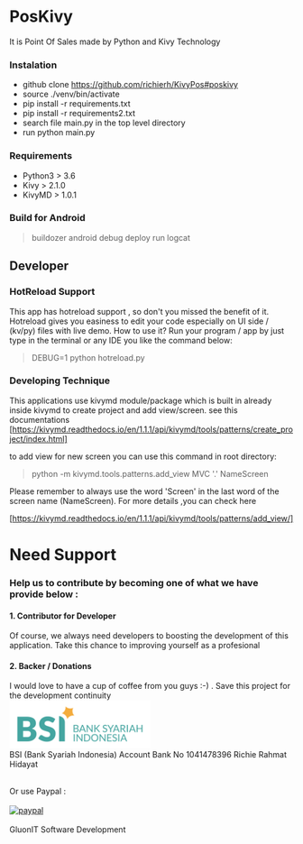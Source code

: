 # PosKivy
It is Point Of Sales made by Python and Kivy Technology


### Instalation
- github clone https://github.com/richierh/KivyPos#poskivy
- source ./venv/bin/activate 
- pip install -r requirements.txt
- pip install -r requirements2.txt
- search file main.py in the top level directory
- run python main.py

### Requirements
- Python3 > 3.6
- Kivy > 2.1.0
- KivyMD > 1.0.1

### Build for Android
> buildozer android debug deploy run logcat

## Developer
### HotReload Support
This app has hotreload support , so don't you missed the benefit of it. Hotreload gives you easiness to edit your code especially on UI side / (kv/py) files with live demo. 
How to use it? Run your program / app by just type in the terminal or any IDE you like the command below: 
> DEBUG=1 python hotreload.py
### Developing Technique
This applications use kivymd module/package which is built in already inside kivymd to create project and add view/screen. see this documentations [https://kivymd.readthedocs.io/en/1.1.1/api/kivymd/tools/patterns/create_project/index.html]

to add view for new screen you can use this command in root directory:

> python -m kivymd.tools.patterns.add_view MVC '.' NameScreen

Please remember to always use the word 'Screen' in the last word of the screen name (NameScreen).
For more details ,you can check here 

[https://kivymd.readthedocs.io/en/1.1.1/api/kivymd/tools/patterns/add_view/]


# Need Support
### Help us to contribute by becoming one of what we have provide below :
#### 1. Contributor for Developer
Of course, we always need developers to boosting the development of this application. Take this chance to improving yourself as a profesional

#### 2. Backer / Donations
I would love to have a cup of coffee from you guys :-) . Save this project for the development continuity
<br><img src="/assets/images/BSI.png" width='250'></br>
BSI (Bank Syariah Indonesia) 
Account Bank No 1041478396
Richie Rahmat Hidayat

<br>Or use Paypal :</br>
<br>[![paypal](https://www.paypalobjects.com/en_US/i/btn/btn_donateCC_LG.gif)](https://paypal.me/gluonITDevelopment?country.x=ID&locale.x=en_US) </br>
<br>GluonIT Software Development</br>

